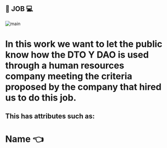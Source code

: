 ## :man: JOB :computer: 

   ![main](https://www.hrconnect.cl/wp-content/uploads/2019/02/1.jpg)

# In this work we want to let the public know how the DTO Y DAO is used through a human resources company meeting the criteria proposed by the company that hired us to do this job.

## This has attributes such as:
# Name :point_left:
